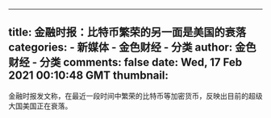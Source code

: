 
---
title: 金融时报：比特币繁荣的另一面是美国的衰落
categories: 
    - 新媒体
    - 金色财经 - 分类
author: 金色财经 - 分类
comments: false
date: Wed, 17 Feb 2021 00:10:48 GMT
thumbnail: 
---

<div>   
金融时报发文称，在最近一段时间中繁荣的比特币等加密货币，反映出目前的超级大国美国正在衰落。  
</div>
            